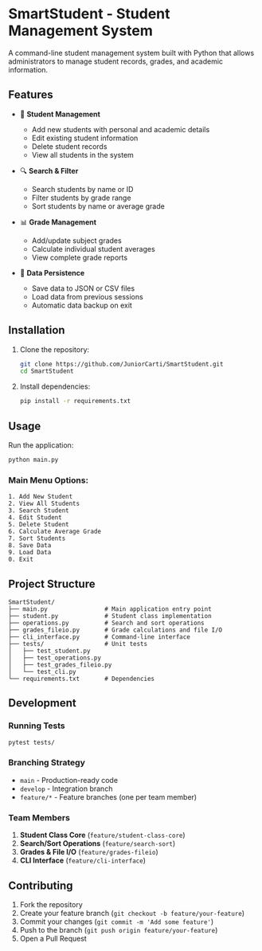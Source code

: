 
# SmartStudent - Student Management System

A command-line student management system built with Python that allows administrators to manage student records, grades, and academic information.

## Features

- 📝 **Student Management**
  - Add new students with personal and academic details
  - Edit existing student information
  - Delete student records
  - View all students in the system

- 🔍 **Search & Filter**
  - Search students by name or ID
  - Filter students by grade range
  - Sort students by name or average grade

- 📊 **Grade Management**
  - Add/update subject grades
  - Calculate individual student averages
  - View complete grade reports

- 💾 **Data Persistence**
  - Save data to JSON or CSV files
  - Load data from previous sessions
  - Automatic data backup on exit

## Installation

1. Clone the repository:
   ```bash
   git clone https://github.com/JuniorCarti/SmartStudent.git
   cd SmartStudent
   ```

2. Install dependencies:
   ```bash
   pip install -r requirements.txt
   ```

## Usage

Run the application:
```bash
python main.py
```

### Main Menu Options:
```
1. Add New Student
2. View All Students
3. Search Student
4. Edit Student
5. Delete Student
6. Calculate Average Grade
7. Sort Students
8. Save Data
9. Load Data
0. Exit
```

## Project Structure

```
SmartStudent/
├── main.py                # Main application entry point
├── student.py             # Student class implementation
├── operations.py          # Search and sort operations
├── grades_fileio.py       # Grade calculations and file I/O
├── cli_interface.py       # Command-line interface
├── tests/                 # Unit tests
│   ├── test_student.py
│   ├── test_operations.py
│   ├── test_grades_fileio.py
│   └── test_cli.py
└── requirements.txt       # Dependencies
```

## Development

### Running Tests
```bash
pytest tests/
```

### Branching Strategy
- `main` - Production-ready code
- `develop` - Integration branch
- `feature/*` - Feature branches (one per team member)

### Team Members
1. **Student Class Core** (`feature/student-class-core`)
2. **Search/Sort Operations** (`feature/search-sort`)
3. **Grades & File I/O** (`feature/grades-fileio`)
4. **CLI Interface** (`feature/cli-interface`)

## Contributing

1. Fork the repository
2. Create your feature branch (`git checkout -b feature/your-feature`)
3. Commit your changes (`git commit -m 'Add some feature'`)
4. Push to the branch (`git push origin feature/your-feature`)
5. Open a Pull Request
